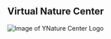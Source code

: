 ##  Virtual Nature Center

![Image of YNature Center Logo](http://www.crowleysridge.org/images/agfc_nature_center_mp_logo_jonesboro.jpg)

